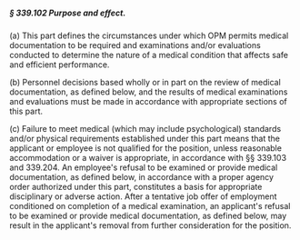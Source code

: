 ##### § 339.102 Purpose and effect. #####

(a) This part defines the circumstances under which OPM permits medical documentation to be required and examinations and/or evaluations conducted to determine the nature of a medical condition that affects safe and efficient performance.

(b) Personnel decisions based wholly or in part on the review of medical documentation, as defined below, and the results of medical examinations and evaluations must be made in accordance with appropriate sections of this part.

(c) Failure to meet medical (which may include psychological) standards and/or physical requirements established under this part means that the applicant or employee is not qualified for the position, unless reasonable accommodation or a waiver is appropriate, in accordance with §§ 339.103 and 339.204. An employee's refusal to be examined or provide medical documentation, as defined below, in accordance with a proper agency order authorized under this part, constitutes a basis for appropriate disciplinary or adverse action. After a tentative job offer of employment conditioned on completion of a medical examination, an applicant's refusal to be examined or provide medical documentation, as defined below, may result in the applicant's removal from further consideration for the position.